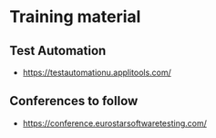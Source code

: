# Training material



 ## Test Automation
 
 
* https://testautomationu.applitools.com/


 ## Conferences to follow


* https://conference.eurostarsoftwaretesting.com/